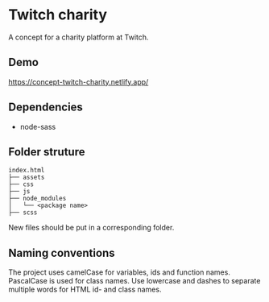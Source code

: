 # Twitch charity

A concept for a charity platform at Twitch.

## Demo
https://concept-twitch-charity.netlify.app/

## Dependencies

- node-sass

## Folder struture

```
index.html
├── assets
├── css
├── js
├── node_modules
│   └── <package name>
├── scss
```

New files should be put in a corresponding folder. 

## Naming conventions

The project uses camelCase for variables, ids and function names. PascalCase is used for class names. Use lowercase and dashes to separate multiple words for HTML id- and class names.
